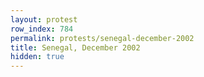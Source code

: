 ```yaml
---
layout: protest
row_index: 784
permalink: protests/senegal-december-2002
title: Senegal, December 2002
hidden: true
---
```

